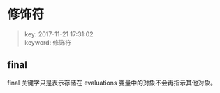 # 修饰符
>key: 2017-11-21 17:31:02  
>keyword: 修饰符  

## final
final 关键字只是表示存储在 evaluations 变量中的对象不会再指示其他对象。